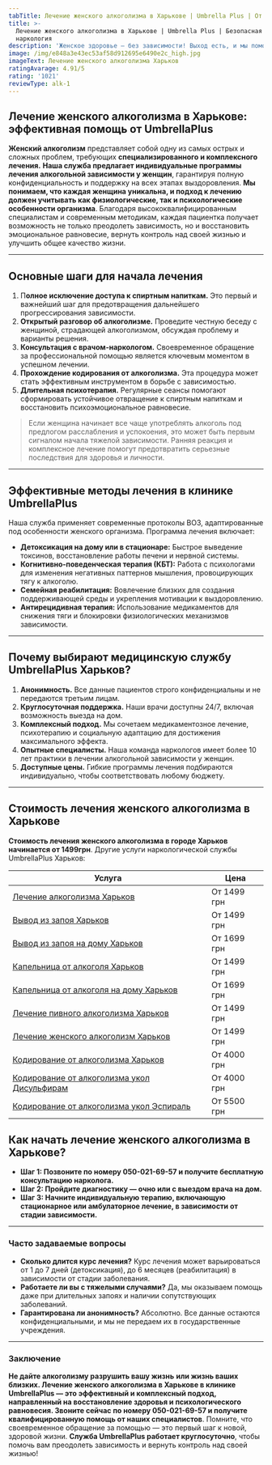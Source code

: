 ```yaml
---
tabTitle: Лечение женского алкоголизма в Харькове | Umbrella Plus | От 1499 грн
title: >-
  Лечение женского алкоголизма в Харькове | Umbrella Plus | Безопасная
  наркология
description: 'Женское здоровье – без зависимости! Выход есть, и мы поможем его найти.'
image: /img/e848a3e43ec53af58d912695e6490e2c_high.jpg
imageText: Лечение женского алкоголизма Харьков
ratingAvarage: 4.91/5
rating: '1021'
reviewType: alk-1
---
```


## Лечение женского алкоголизма в Харькове: эффективная помощь от UmbrellaPlus

**Женский алкоголизм** представляет собой одну из самых острых и сложных проблем, требующих **специализированного и комплексного лечения.** **Наша служба предлагает индивидуальные программы лечения алкогольной зависимости у женщин**, гарантируя полную конфиденциальность и поддержку на всех этапах выздоровления. **Мы понимаем, что каждая женщина уникальна, и подход к лечению должен учитывать как физиологические, так и психологические особенности организма**. Благодаря высококвалифицированным специалистам и современным методикам, каждая пациентка получает возможность не только преодолеть зависимость, но и восстановить эмоциональное равновесие, вернуть контроль над своей жизнью и улучшить общее качество жизни.

***

## Основные шаги для начала лечения

1. П**олное исключение доступа к спиртным напиткам.** Это первый и важнейший шаг для предотвращения дальнейшего прогрессирования зависимости.
2. **Открытый разговор об алкоголизме.** Проведите честную беседу с женщиной, страдающей алкоголизмом, обсуждая проблему и варианты решения.
3. **Консультация с врачом-наркологом.** Своевременное обращение за профессиональной помощью является ключевым моментом в успешном лечении.
4. **Прохождение кодирования от алкоголизма.** Эта процедура может стать эффективным инструментом в борьбе с зависимостью.
5. **Длительная психотерапия.** Регулярные сеансы помогают сформировать устойчивое отвращение к спиртным напиткам и восстановить психоэмоциональное равновесие.

> Если женщина начинает все чаще употреблять алкоголь под предлогом расслабления и успокоения, это может быть первым сигналом начала тяжелой зависимости. Ранняя реакция и комплексное лечение помогут предотвратить серьезные последствия для здоровья и личности.

***

## Эффективные методы лечения в клинике UmbrellaPlus

Наша служба применяет современные протоколы ВОЗ, адаптированные под особенности женского организма. Программа лечения включает:

* **Детоксикация на дому или в стационаре:** Быстрое выведение токсинов, восстановление работы печени и нервной системы.
* **Когнитивно-поведенческая терапия (КБТ):** Работа с психологами для изменения негативных паттернов мышления, провоцирующих тягу к алкоголю.
* **Семейная реабилитация:** Вовлечение близких для создания поддерживающей среды и укрепления мотивации к выздоровлению.
* **Антирецидивная терапия:** Использование медикаментов для снижения тяги и блокировки физиологических механизмов зависимости.

***

## Почему выбирают медицинскую службу UmbrellaPlus Харьков?

1. **Анонимность.** Все данные пациентов строго конфиденциальны и не передаются третьим лицам.
2. **Круглосуточная поддержка.** Наши врачи доступны 24/7, включая возможность выезда на дом.
3. **Комплексный подход.** Мы сочетаем медикаментозное лечение, психотерапию и социальную адаптацию для достижения максимального эффекта.
4. **Опытные специалисты.** Наша команда наркологов имеет более 10 лет практики в лечении алкогольной зависимости у женщин.
5. **Доступные цены.** Гибкие программы лечения подбираются индивидуально, чтобы соответствовать любому бюджету.

***

## Стоимость лечения женского алкоголизма в Харькове

**Стоимость лечения женского алкоголизма в городе Харьков начинается от 1499грн**. Другие услуги наркологической службы UmbrellaPlus Харьков:

| Услуга                                                                                                                         | Цена        |
| ------------------------------------------------------------------------------------------------------------------------------ | ----------- |
| [Лечение алкоголизма Харьков](https://umbrella-plus.com.ua/kharkiv/lechenie-alkogolizma-kharkiv/)                              | От 1499 грн |
| [Вывод из запоя Харьков](https://umbrella-plus.com.ua/kharkiv/vivod-iz-zapoia-kharkiv/)                                        | От 1499 грн |
| [Вывод из запоя на дому Харьков](https://umbrella-plus.com.ua/kharkiv/vivod-iz-zapoia-na-domy-kharkiv/)                        | От 1699 грн |
| [Капельница от алкоголя Харьков](https://umbrella-plus.com.ua/kharkiv/kapelnica_ot_alkogola_kharkiv/)                          | От 1499 грн |
| [Капельница от алкоголя на дому Харьков](https://umbrella-plus.com.ua/kharkiv/kapelnica_ot_alkogola_na_domy_kharkiv/)          | От 1699 грн |
| [Лечение пивного алкоголизма Харьков](https://umbrella-plus.com.ua/kharkiv/lechenie-pivnogo-alkogolizma-kharkiv/)              | От 1499 грн |
| [Лечение женского алкоголизм Харьков](https://umbrella-plus.com.ua/kharkiv/lechenie-jenskogo-alkogolizma-kharkiv/)             | От 1499 грн |
| [Кодирование от алкоголизма Харьков](https://umbrella-plus.com.ua/kharkiv/kodirovka-ot-alkogolia-kharkiv/)                     | От 4000 грн |
| [Кодирование от алкоголизма укол Дисульфирам](https://umbrella-plus.com.ua/kharkiv/kodirovka-ot-alkogolia-disulfiram-kharkiv/) | От 4000 грн |
| [Кодирование от алкоголизма укол Эспираль](https://umbrella-plus.com.ua/kharkiv/kodirovka-ot-alkogolizma-espiarl-kharkiv/)     | От 5500 грн |

## Как начать лечение женского алкоголизма в Харькове?

* **Шаг 1: Позвоните по номеру 050-021-69-57 и получите бесплатную консультацию нарколога.**
* **Шаг 2: Пройдите диагностику — очно или с выездом врача на дом.**
* **Шаг 3: Начните индивидуальную терапию, включающую стационарное или амбулаторное лечение, в зависимости от стадии зависимости.**

***

### Часто задаваемые вопросы

* **Сколько длится курс лечения?**
  Курс лечения может варьироваться от 1 до 7 дней (детоксикация), до 6 месяцев (реабилитация) в зависимости от стадии заболевания.
* **Работаете ли вы с тяжелыми случаями?**
  Да, мы оказываем помощь даже при длительных запоях и наличии сопутствующих заболеваний.
* **Гарантирована ли анонимность?**
  Абсолютно. Все данные остаются конфиденциальными, и мы не передаем их в государственные учреждения.

***

### Заключение

**Не дайте алкоголизму разрушить вашу жизнь** **или жизнь ваших близких. Лечение женского алкоголизма в Харькове в клинике UmbrellaPlus — это эффективный и комплексный подход, направленный на восстановление здоровья и психологического равновесия. Звоните сейчас по номеру 050-021-69-57 и получите квалифицированную помощь от наших специалистов**.  Помните, что своевременное обращение за помощью — это первый шаг к новой, здоровой жизни. **Служба UmbrellaPlus работает круглосуточно**, чтобы помочь вам преодолеть зависимость и вернуть контроль над своей жизнью!
